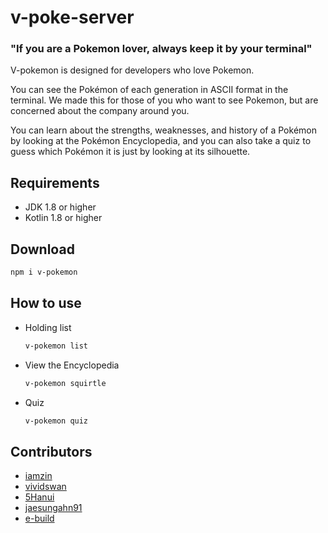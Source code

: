 # v-poke-server

### "If you are a Pokemon lover, always keep it by your terminal"
V-pokemon is designed for developers who love Pokemon.

You can see the Pokémon of each generation in ASCII format in the terminal. We made this for those of you who want to see Pokemon, but are concerned about the company around you.

You can learn about the strengths, weaknesses, and history of a Pokémon by looking at the Pokémon Encyclopedia, and you can also take a quiz to guess which Pokémon it is just by looking at its silhouette.

## Requirements
- JDK 1.8 or higher
- Kotlin 1.8 or higher

## Download
```bash
npm i v-pokemon
```

## How to use
* Holding list
    ```bash
    v-pokemon list
    ```
* View the Encyclopedia
    ```bash
    v-pokemon squirtle
    ```
* Quiz
    ```bash
    v-pokemon quiz
    ```


## Contributors
- [iamzin](https://github.com/iamzin)
- [vividswan](https://github.com/vividswan)
- [5Hanui](https://github.com/5Hanui)
- [jaesungahn91](https://github.com/jaesungahn91)
- [e-build](https://github.com/e-build)